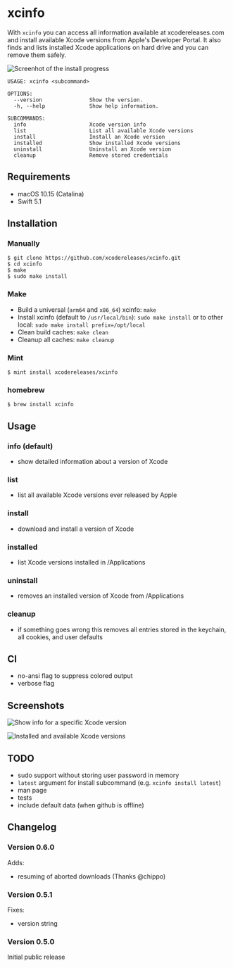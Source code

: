 # xcinfo

With `xcinfo` you can access all information available at xcodereleases.com and install available Xcode versions from Apple's Developer Portal. It also finds and lists installed Xcode applications on hard drive and you can remove them safely.

![Screenhot of the install progress](https://github.com/xcodereleases/xcinfo/blob/master/Assets/install.png?raw=true)

```
USAGE: xcinfo <subcommand>

OPTIONS:
  --version               Show the version.
  -h, --help              Show help information.

SUBCOMMANDS:
  info                    Xcode version info
  list                    List all available Xcode versions
  install                 Install an Xcode version
  installed               Show installed Xcode versions
  uninstall               Uninstall an Xcode version
  cleanup                 Remove stored credentials
```

## Requirements
- macOS 10.15 (Catalina)
- Swift 5.1

## Installation

### Manually
```
$ git clone https://github.com/xcodereleases/xcinfo.git
$ cd xcinfo
$ make
$ sudo make install
```

### Make
- Build a universal (`arm64` and `x86_64`) xcinfo: `make`
- Install xcinfo (default to `/usr/local/bin`): `sudo make install` or to other local: `sudo make install prefix=/opt/local`
- Clean build caches: `make clean`
- Cleanup all caches: `make cleanup`

### Mint
```
$ mint install xcodereleases/xcinfo
```

### homebrew
```
$ brew install xcinfo
```

## Usage

### info (default)
- show detailed information about a version of Xcode

### list
- list all available Xcode versions ever released by Apple

### install
- download and install a version of Xcode

### installed
- list Xcode versions installed in /Applications

### uninstall
- removes an installed version of Xcode from /Applications

### cleanup
- if something goes wrong this removes all entries stored in the keychain, all cookies, and user defaults

## CI
- no-ansi flag to suppress colored output
- verbose flag

## Screenshots

![Show info for a specific Xcode version](https://github.com/xcodereleases/xcinfo/blob/master/Assets/inf.png?raw=true)

![Installed and available Xcode versions](https://github.com/xcodereleases/xcinfo/blob/master/Assets/list.png?raw=true)

## TODO
- sudo support without storing user password in memory
- `latest` argument for install subcommand (e.g. `xcinfo install latest`)
- man page
- tests
- include default data (when github is offline)

## Changelog

### Version 0.6.0
Adds:
- resuming of aborted downloads (Thanks @chippo)

### Version 0.5.1
Fixes:
-  version string 

### Version 0.5.0

Initial public release
